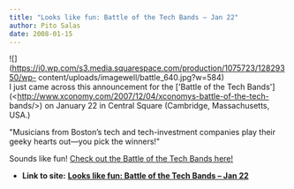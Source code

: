 ```yaml
---
title: "Looks like fun: Battle of the Tech Bands – Jan 22"
author: Pito Salas
date: 2008-01-15
---
```


![](https://i0.wp.com/s3.media.squarespace.com/production/1075723/12829350/wp-
content/uploads/imagewell/battle_640.jpg?w=584)  
I just came across this announcement for the ['Battle of the Tech
Bands'](<http://www.xconomy.com/2007/12/04/xconomys-battle-of-the-tech-
bands/>) on January 22 in Central Square (Cambridge, Massachusetts, USA.)

"Musicians from Boston’s tech and tech-investment companies play their geeky
hearts out—you pick the winners!"

Sounds like fun! [Check out the Battle of the Tech Bands
here!](<http://www.xconomy.com/2007/12/04/xconomys-battle-of-the-tech-bands/>)


* **Link to site:** **[Looks like fun: Battle of the Tech Bands – Jan 22](None)**
